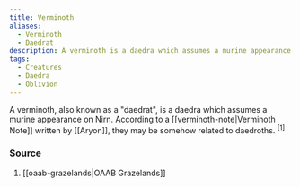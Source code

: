```yaml
---
title: Verminoth
aliases:
  - Verminoth
  - Daedrat
description: A verminoth is a daedra which assumes a murine appearance on Nirn.
tags:
  - Creatures
  - Daedra
  - Oblivion
---
```

A verminoth, also known as a "daedrat", is a daedra which assumes a murine appearance on Nirn. According to a [[verminoth-note|Verminoth Note]] written by [[Aryon]], they may be somehow related to daedroths. <sup>[1]</sup>
### Source
1. [[oaab-grazelands|OAAB Grazelands]]